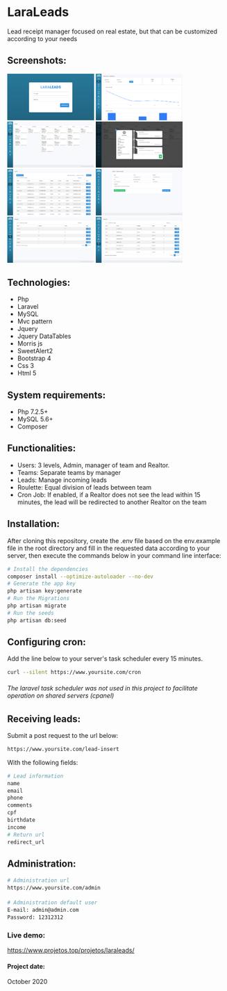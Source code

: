 # LaraLeads
Lead receipt manager focused on real estate, but that can be customized according to your needs


## Screenshots:
<div>
   <img src="./.github/0-login.png" width="200">
   <img src="./.github/1-dashboard.png" width="200">
   <img src="./.github/2-funnel.png" width="200">
   <img src="./.github/3-lead-historic.png" width="200">
   <img src="./.github/4-lead-list.png" width="200">
   <img src="./.github/5-received-lead.png" width="200">
   <img src="./.github/6-teams.png" width="200">
   <img src="./.github/7-users.png" width="200">
</div>

## Technologies:
- Php
- Laravel
- MySQL
- Mvc pattern
- Jquery
- Jquery DataTables
- Morris js
- SweetAlert2
- Bootstrap 4
- Css 3
- Html 5

## System requirements:
- Php 7.2.5+
- MySQL 5.6+
- Composer

## Functionalities:
- Users:
3 levels, Admin, manager of team and Realtor.
- Teams:
Separate teams by manager
- Leads:
Manage incoming leads
- Roulette:
Equal division of leads between team
- Cron Job:
If enabled, if a Realtor does not see the lead within 15 minutes, the lead will be redirected to another Realtor on the team


## Installation:
After cloning this repository, create the .env file based on the env.example file in the root directory and fill in the requested data according to your server, then execute the commands below  in your command line interface:


```bash
# Install the dependencies
composer install --optimize-autoloader --no-dev 
# Generate the app key
php artisan key:generate
# Run the Migrations
php artisan migrate
# Run the seeds
php artisan db:seed
```

## Configuring cron:
Add the line below to your server's task scheduler every 15 minutes.


```bash
curl --silent https://www.yoursite.com/cron
```
###### The laravel task scheduler was not used in this project to  facilitate operation on shared servers (cpanel)

## Receiving leads:
Submit a post request to the url below:
```bash
https://www.yoursite.com/lead-insert
```
With the following fields:
```bash
# Lead information
name
email
phone
comments
cpf
birthdate
income
# Return url
redirect_url
```


## Administration:
```bash
# Administration url
https://www.yoursite.com/admin

# Administration default user
E-mail: admin@admin.com
Password: 12312312
```

### Live demo:  
https://www.projetos.top/projetos/laraleads/

#### Project date:  
October 2020

